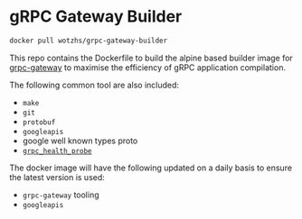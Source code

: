# gRPC Gateway Builder

```bash
docker pull wotzhs/grpc-gateway-builder
```

This repo contains the Dockerfile to build the alpine based builder image for [grpc-gateway](https://github.com/grpc-ecosystem/grpc-gateway) to maximise the efficiency of gRPC application compilation.  

The following common tool are also included:

- `make` 
- `git`
- `protobuf`
- `googleapis`
- google well known types proto
- [`grpc_health_probe`](https://github.com/grpc-ecosystem/grpc-health-probe)

The docker image will have the following updated on a daily basis to ensure the latest version is used:

- `grpc-gateway` tooling
- `googleapis`
